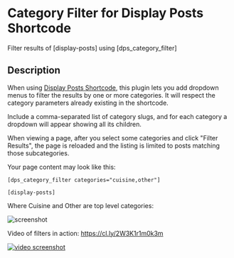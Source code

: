 # Category Filter for Display Posts Shortcode #

Filter results of [display-posts] using [dps_category_filter]

## Description ##

When using [Display Posts Shortcode](https://github.com/billerickson/display-posts-shortcode), this plugin lets you add dropdown menus to filter the results by one or more categories. It will respect the category parameters already existing in the shortcode.

Include a comma-separated list of category slugs, and for each category a dropdown will appear showing all its children.

When viewing a page, after you select some categories and click "Filter Results", the page is reloaded and the listing is limited to posts matching those subcategories.

Your page content may look like this:

```
[dps_category_filter categories="cuisine,other"]

[display-posts]
```

Where Cuisine and Other are top level categories:

![screenshot](https://d3vv6lp55qjaqc.cloudfront.net/items/2c0H1P1E1x2y450X2O38/Screen%20Shot%202018-01-18%20at%203.49.56%20PM.png?X-CloudApp-Visitor-Id=095a13821a9a7633d8999bdb4bf2b94a&v=e4a03a69)

Video of filters in action: https://cl.ly/2W3K1r1m0k3m

[![video screenshot](https://d3vv6lp55qjaqc.cloudfront.net/items/1e3H0V3s45152f3r1D1A/Screen%20Shot%202018-01-18%20at%203.52.54%20PM.png?X-CloudApp-Visitor-Id=095a13821a9a7633d8999bdb4bf2b94a&v=ef5b4126)
](https://cl.ly/2W3K1r1m0k3m)
